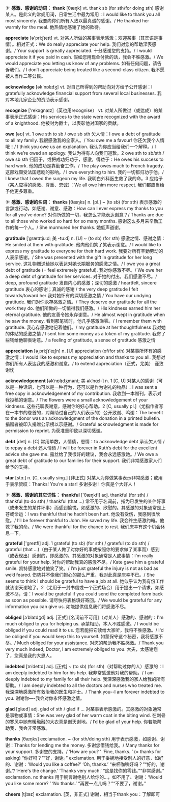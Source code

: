 ☀ <span class="category">**感激、感谢的动词：**</span>
<span class="vocabulary">**thank**</span> [θæŋk] 
<span class="definition">vt. thank sb (for sth/for doing sth) 感谢某人。是此义的常规用词，日常生活中最为常用：</span>I would like to thank you all most sincerely. 我要向你们所有人致以最真诚的感谢。/ He thanked her warmly for the meal. 他热情地感谢了她的款待。

<span class="vocabulary">**appreciate**</span> [ə'pri:ʃɪeɪt] 
<span class="definition">vt. 对某人所做的某事表示感激；欢迎某事（其宾语是事情）。相对正式：</span>We do really appreciate your help. 我们对您的帮助深表感谢。/ Your support is greatly appreciated. 十分感谢您的支持。/ I would appreciate it if you paid in cash. 假如您用现金付款的话，我会不胜感激。/ We would appreciate you letting us know of any problems. 如有任何问题，请告诉我们。/ I don’t appreciate being treated like a second-class citizen. 我不愿被人当作二等公民。

<span class="vocabulary">**acknowledge**</span> [ək'nɒlɪdӡ] 
<span class="definition">vt. 对自己所得到的帮助向对方给予公开感谢：</span>I gratefully acknowledge financial support from several local businesses. 我对本地几家企业的资助表示感谢。

<span class="vocabulary">**recognize**</span> ['rekəɡnaɪz]（英也用recognise）
<span class="definition">vt. 对某人所做过（或达成）的某事表示正式感谢：</span>His services to the state were recognized with the award of a knighthood. 他被封为爵士，以表彰他对国家的贡献。

<span class="vocabulary">**owe**</span> [əʊ] 
<span class="definition">vt. 1 owe sth to sb / owe sb sth 欠人情：</span>I owe a debt of gratitude to all my family. 我很感激我的全家人。/ You owe me a favour! 你还欠我个人情哦！/ I think you owe us an explanation. 我认为你应当给我们一个解释。/ I think we’re owed an apology. 我认为得有人向我们道歉。<span class="definition">2 owe sth to sb/sth / owe sb sth 归因于，或把成功归功于，感激，得益于：</span>He owes his success to hard work. 他的成功是靠勤奋工作。/ The play owes much to French tragedy. 这部戏颇受法国悲剧的影响。/ I owe everything to him. 我的一切都归功于他。/ I knew that I owed the surgeon my life. 我明白外科医生救了我的命。<span class="definition">3 应给予（某人应得的感激、尊重、忠诚）：</span>We all owe him more respect. 我们都应当给予他更多尊重。

☀ <span class="category">**感激、感谢的名词：**</span>
<span class="vocabulary">**thanks**</span> [θæŋks]
<span class="definition">n. [pl.] ~ (to sb) (for sth) 表示感激的言辞或行动，如感谢、谢意、感激：</span>How can I ever express my thanks to you for all you've done? 对你所做的一切，我怎么才能表达谢意？/ Thanks are due to all those who worked so hard for so many months. 感谢这么多月来辛勤工作的每一个人。/ She murmured her thanks. 她低声道谢。

<span class="vocabulary">**gratitude**</span> [ˈgrætɪtju:d; 美 -tu:d]
<span class="definition">n. [U] ~ (to sb) (for sth) 感激之情、感谢之情：</span>He smiled at them with gratitude. 他向他们笑了笑表示谢意。/ I would like to express my gratitude to everyone for their hard work. 我要对所有辛勤劳动的人表示感谢。/ She was presented with the gift in gratitude for her long service. 这礼物赠送给她以表达对她长期服务的感激之情。/ I owe you a great debt of gratitude (= feel extremely grateful). 我对你感激不尽。/ We owe her a deep debt of gratitude for her services. 对于她的付出，我们感激不尽。/ deep, profound gratitude 发自内心的感激；深切的感激 / heartfelt, sincere gratitude 衷心的感谢；真诚的感谢 / the very deep gratitude I felt towards/toward her 我对她怀有的深切感激之情 / You have our undying gratitude. 我们对你永存感激之情。/ They deserve our gratitude for all the work they do. 他们所做的一切值得我们感激。/ His kindness earned him her eternal gratitude. 他的友善令她永存谢意。/ He almost wept in gratitude when he saw the money. 看到那笔钱时，他几乎感激涕零。/ I remember them with gratitude. 我心存感激地记着他们。/ my gratitude at her thoughtfulness 我对她的体贴的感激之情 / I sent him some money as a token of my gratitude. 我寄了些钱给他聊表谢意。/ a feeling of gratitude, a sense of gratitude 感激之情

<span class="vocabulary">**appreciation**</span> [ə͵pri:ʃɪ'eɪʃn] 
<span class="definition">n. [U] appreciation (of/for sth) 对某事所怀有的感激之情：</span>I would like to express my appreciation and thanks to you all. 我想对你们所有人表达我的感激和谢意。/ to extend appreciation（正式，尤美） 谨致谢忱
           
<span class="vocabulary">**acknowledgement**</span> [əkˈnɒlɪdʒmənt; 美 əkˈnɑ:l-]
<span class="definition">n. 1 [C, U] 对某人的感谢（可以是一种话语，也可以是一种行为，还可以是作为谢礼的物品）：</span>I was sent a free copy in acknowledgement of my contribution. 我收到一本赠刊，表示对我投稿的谢意。/ The flowers were a small acknowledgement of your kindness. 这些花聊表谢意，感谢你的好心帮助。<span class="definition">2 [C, usually pl.]（尤指作者写在一本书的卷首的，对帮助过自己的人们表示的）公开致谢、鸣谢：</span>The benefit to the donor was an acknowledgment of the donation in a printed bulletin. 捐赠者被印入捐赠公示榜以示感谢。/ Grateful acknowledgment is made for permission to reprint. 为获准重印致以深切感谢。

<span class="vocabulary">**debt**</span> [det] 
<span class="definition">n. [C] 常用单数，人情债，恩情：</span>to acknowledge debt 承认欠人情 / to repay a debt 还人情债 / I will be forever in Ruth’s debt for the excellent advice she gave me. 露丝给了我很好的建议，我会永远感激她。/ We owe a great debt of gratitude to our families for their support. 我们非常感激家人们给予的支持。

<span class="vocabulary">**star**</span> [stɑː] 
<span class="definition">n. [C, usually sing.] [非正式] 对某人为你做某事表示非常感激；或用于表示赞叹：</span>Thanks! You’re a star! 多谢多谢！你真是个大好人！

☀ <span class="category">**感激、感谢的其它词性：**</span>
<span class="vocabulary">**thankful**</span> ['θæŋkfl] 
<span class="definition">adj. thankful (for sth) / thankful (to do sth) / thankful (that ...) 常不用于名词前，指为已发生的某件好事（或未发生的某件坏事）而感到愉悦，如感激的、欣慰的。其感激的对象通常是上苍或命运：</span>I was thankful that he hadn’t been hurt. 他没有受伤，我感到很欣慰。/ I’ll be forever thankful to John. He saved my life. 我会终生感激约翰。他救了我的命。/ We were thankful for the chance to rest. 我们庆幸有这个机会休息一下。

<span class="vocabulary">**grateful**</span> ['ɡreɪtfl] 
<span class="definition">adj. 1 grateful (to sb) (for sth) / grateful (to do sth) / grateful (that ...)（由于某人做了对你好的事或按照你的要求做了某事而）感到（或表现出）感谢的，即感激的。其感激的对象通常是人或事情：</span>I’m really grateful for your help. 对你的帮助我真的感激不尽。/ Kate gave him a grateful smile. 凯特感激地对他笑了笑。/ I’m just grateful the injury is not as bad as we’d feared. 伤势并不像我们担心的那么严重，我对此真是庆幸不已。/ She seems to think I should be grateful to have a job at all. 她似乎认为我有份工作就该谢天谢地了。<span class="definition">2（尤用于一封书信或一个正式场合）用于提出一个请求，如感激不尽，请：</span>I would be grateful if you could send the completed form back as soon as possible. 请尽快将表格填好寄回。/ We would be grateful for any information you can give us. 如能提供信息我们将感激不尽。
                      
<span class="vocabulary">**obliged**</span> [əˈblaɪdʒd]
<span class="definition">adj. [正式] [名词前不可用]（对某人）感激的、感谢的：</span>I'm much obliged to you for helping us. 承蒙相助，本人不胜感激。/ I would be obliged if you could read it to us. 您若能把它读给大家听，我将不胜感激。/ I'd be obliged if you would keep this to yourself. 如蒙保守这个秘密，我将感激不尽。/ Much obliged for your assistance. 对您的帮助我不胜感激。/ Thank you very much indeed, Doctor, I am extremely obliged to you. 大夫，太感谢您了，您真是我的大恩人。

<span class="vocabulary">**indebted**</span> [ɪnˈdetɪd]
<span class="definition">adj. [正式] ~ (to sb) (for sth)（对帮助过你的人）感激的：</span>I am deeply indebted to him for his help. 我非常感激他对我的帮助。/ I am deeply indebted to my family for all their help. 我深深感激我的家人给我的所有帮助。/ I am deeply indebted to all the doctors and nurses who treated me. 我深深地感激所有救治我的医生和护士。/ Thank you--I am forever indebted to you. 谢谢你—-我会对你永怀感激之情。

<span class="vocabulary">**glad**</span> [ɡlæd] 
<span class="definition">adj. glad of sth / glad if ... 对某事表示感激的。其感激的对象通常是事物或事情：</span>She was very glad of her warm coat in the biting wind. 在刺骨的寒风中她有暖融融的大衣真是谢天谢地。/ I’d be glad of your help. 你若能帮助我，我会非常感激。
           
<span class="vocabulary">**thanks**</span> [θæŋks]
<span class="definition">exclamation. ~ (for sth/doing sth) 用于表示感激，如感谢、谢谢：</span>Thanks for lending me the money. 多谢您借钱给我。/ Many thanks for your support. 多谢您的支持。/ ‘How are you? ’ ‘Fine, thanks. ’ (= thanks for asking) “你好吗？”“好，谢谢。” <span class="definition">exclamation. 用于委婉地接受别人的好意，如好的、谢谢：</span>‘Would you like a coffee?’ ‘Oh, thanks.’ “来杯咖啡好吗？”“好的，谢谢。”/ ‘Here's the change.’ ‘Thanks very much.’ “这是找你的零钱。”“非常感谢。” <span class="definition">exclamation. no thanks 用于婉言谢绝别人给你的…，如不用了、谢谢：</span>‘Would you like some more? ’ ‘No thanks.’ “再要一点儿吗？”“不要了，谢谢。” 

<span class="vocabulary">**cheers**</span> [tʃɪəz] 
<span class="definition">exclamation. [英，非正式] 谢谢，相当于thank you：</span>了解即可
